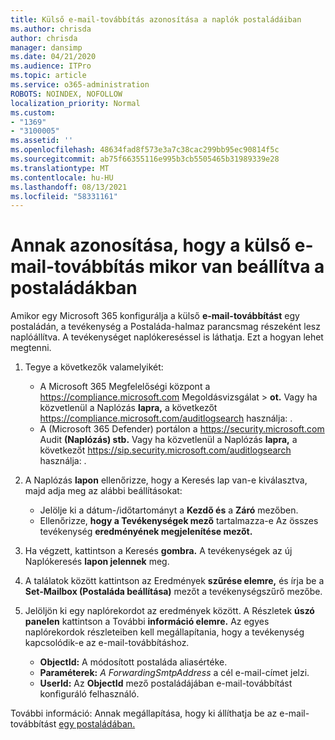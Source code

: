 ```yaml
---
title: Külső e-mail-továbbítás azonosítása a naplók postaládáiban
ms.author: chrisda
author: chrisda
manager: dansimp
ms.date: 04/21/2020
ms.audience: ITPro
ms.topic: article
ms.service: o365-administration
ROBOTS: NOINDEX, NOFOLLOW
localization_priority: Normal
ms.custom:
- "1369"
- "3100005"
ms.assetid: ''
ms.openlocfilehash: 48634fad8f573e3a7c38cac299bb95ec90814f5c
ms.sourcegitcommit: ab75f66355116e995b3cb5505465b31989339e28
ms.translationtype: MT
ms.contentlocale: hu-HU
ms.lasthandoff: 08/13/2021
ms.locfileid: "58331161"
---
```

# <a name="identify-when-external-email-forwarding-is-configured-on-mailboxes"></a>Annak azonosítása, hogy a külső e-mail-továbbítás mikor van beállítva a postaládákban

Amikor egy Microsoft 365 konfigurálja a külső **e-mail-továbbítást** egy postaládán, a tevékenység a Postaláda-halmaz parancsmag részeként lesz naplóállítva. A tevékenységet naplókereséssel is láthatja. Ezt a hogyan lehet megtenni.

1. Tegye a következők valamelyikét:
   - A Microsoft 365 Megfelelőségi központ a <https://compliance.microsoft.com> Megoldásvizsgálat  \> **ot.** Vagy ha közvetlenül a Naplózás **lapra,** a következőt <https://compliance.microsoft.com/auditlogsearch> használja: .
   - A (Microsoft 365 Defender) portálon a <https://security.microsoft.com> Audit **(Naplózás) stb.** Vagy ha közvetlenül a Naplózás **lapra,** a következőt <https://sip.security.microsoft.com/auditlogsearch> használja: .

2. A Naplózás **lapon** ellenőrizze,  hogy a Keresés lap van-e kiválasztva, majd adja meg az alábbi beállításokat:
   - Jelölje ki a dátum-/időtartományt a **Kezdő és** a **Záró** mezőben.
   - Ellenőrizze, **hogy a Tevékenységek mező** tartalmazza-e Az összes tevékenység **eredményének megjelenítése mezőt.**

3. Ha végzett, kattintson a Keresés **gombra.** A tevékenységek az új Naplókeresés **lapon jelennek** meg.

4. A találatok között kattintson az Eredmények **szűrése elemre,** és írja be a **Set-Mailbox (Postaláda beállítása)** mezőt a tevékenységszűrő mezőbe.

5. Jelöljön ki egy naplórekordot az eredmények között. A Részletek **úszó panelen** kattintson a További **információ elemre.** Az egyes naplórekordok részleteiben kell megállapítania, hogy a tevékenység kapcsolódik-e az e-mail-továbbításhoz.

   - **ObjectId:** A módosított postaláda aliasértéke.
   - **Paraméterek:** _A ForwardingSmtpAddress_ a cél e-mail-címet jelzi.
   - **UserId:** Az **ObjectId** mező postaládájában e-mail-továbbítást konfiguráló felhasználó.

További információ: Annak megállapítása, hogy ki állíthatja be az e-mail-továbbítást [egy postaládában.](https://docs.microsoft.com/microsoft-365/compliance/auditing-troubleshooting-scenarios#determine-who-set-up-email-forwarding-for-a-mailbox)
